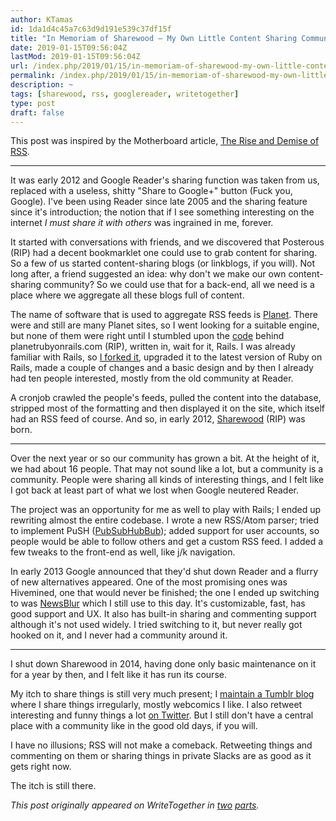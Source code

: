 ```yaml
---
author: KTamas
id: 1da1d4c45a7c63d9d191e539c37df15f
title: "In Memoriam of Sharewood — My Own Little Content Sharing Community"
date: 2019-01-15T09:56:04Z
lastMod: 2019-01-15T09:56:04Z
url: /index.php/2019/01/15/in-memoriam-of-sharewood-my-own-little-content-sharing-community/
permalink: /index.php/2019/01/15/in-memoriam-of-sharewood-my-own-little-content-sharing-community/
description: ~
tags: [sharewood, rss, googlereader, writetogether]
type: post
draft: false
---
```

This post was inspired by the Motherboard article, [The Rise and Demise of RSS](https://motherboard.vice.com/en_us/article/a3mm4z/the-rise-and-demise-of-rss).

---

It was early 2012 and Google Reader's sharing function was taken from us, replaced with a useless, shitty "Share to Google+" button (Fuck you, Google). I've been using Reader since late 2005 and the sharing feature since it's introduction; the notion that if I see something interesting on the internet *I must share it with others* was ingrained in me, forever.

It started with conversations with friends, and we discovered that Posterous (RIP) had a decent bookmarklet one could use to grab content for sharing. So a few of us started content-sharing blogs (or linkblogs, if you will). Not long after, a friend suggested an idea: why don't we make our own content-sharing community? So we could use that for a back-end, all we need is a place where we aggregate all these blogs full of content.

The name of software that is used to aggregate RSS feeds is [Planet](https://en.wikipedia.org/wiki/Planet_(software)). There were and still are many Planet sites, so I went looking for a suitable engine, but none of them were right until I stumbled upon the [code](https://github.com/anildigital/planet) behind planetrubyonrails.com (RIP), written in, wait for it, Rails. I was already familiar with Rails, so [I forked it](https://github.com/ktamas/sharewood.hu), upgraded it to the latest version of Ruby on Rails, made a couple of changes and a basic design and by then I already had ten people interested, mostly from the old community at Reader.

A cronjob crawled the people's feeds, pulled the content into the database, stripped most of the formatting and then displayed it on the site, which itself had an RSS feed of course. And so, in early 2012, [Sharewood](http://goodbye.sharewood.hu/) (RIP) was born.

---

Over the next year or so our community has grown a bit. At the height of it, we had about 16 people. That may not sound like a lot, but a community is a community. People were sharing all kinds of interesting things, and I felt like I got back at least part of what we lost when Google neutered Reader.

The project was an opportunity for me as well to play with Rails; I ended up rewriting almost the entire codebase. I wrote a new RSS/Atom parser; tried to implement PuSH ([PubSubHubBub](https://en.wikipedia.org/wiki/WebSub)); added support for user accounts, so people would be able to follow others and get a custom RSS feed. I added a few tweaks to the front-end as well, like j/k navigation.

In early 2013 Google announced that they'd shut down Reader and a flurry of new alternatives appeared. One of the most promising ones was Hivemined, one that would never be finished; the one I ended up switching to was [NewsBlur](https://newsblur.com/) which I still use to this day. It's customizable, fast, has good support and UX. It also has built-in sharing and commenting support although it's not used widely. I tried switching to it, but never really got hooked on it, and I never had a community around it.

---

I shut down Sharewood in 2014, having done only basic maintenance on it for a year by then, and I felt like it has run its course.

My itch to share things is still very much present; I [maintain a Tumblr blog](http://sharing.ktamas.com/) where I share things irregularly, mostly webcomics I like. I also retweet interesting and funny things a lot [on Twitter](https://twitter.com/ktamas). But I still don't have a central place with a community like in the good old days, if you will.

I have no illusions; RSS will not make a comeback. Retweeting things and commenting on them or sharing things in private Slacks are as good as it gets right now.

The itch is still there.

*This post originally appeared on WriteTogether in [two](https://writetogether.space/posts/5/in-memoriam-of-sharewood-my-own-little-content-sharing-community-part-1-of-2) [parts](https://writetogether.space/posts/5/in-memoriam-of-sharewood-my-own-little-content-sharing-community-part-2-of-2).*
